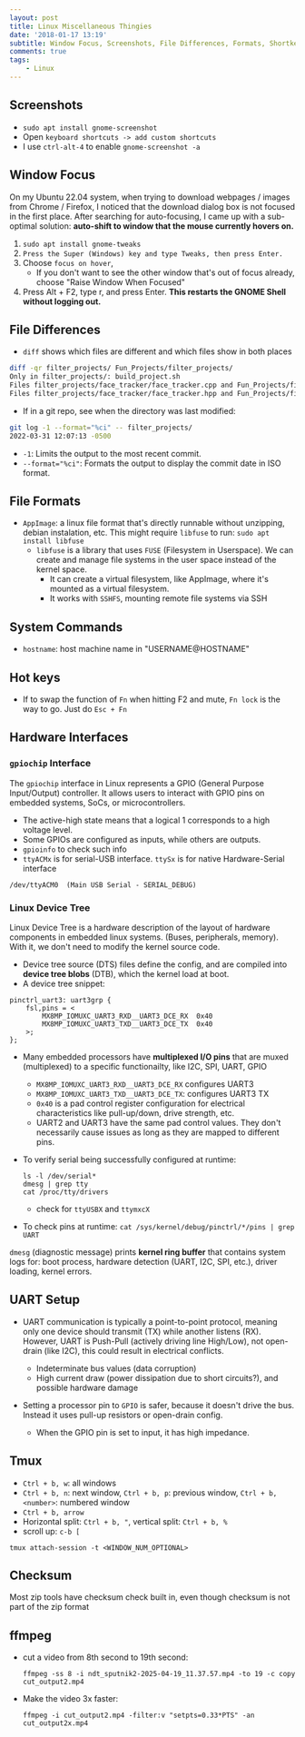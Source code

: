 ```yaml
---
layout: post
title: Linux Miscellaneous Thingies
date: '2018-01-17 13:19'
subtitle: Window Focus, Screenshots, File Differences, Formats, Shortkeys, UART, Tmux, ffmpeg
comments: true
tags:
    - Linux
---
```


## Screenshots

- `sudo apt install gnome-screenshot`
- Open `keyboard shortcuts -> add custom shortcuts`
- I use `ctrl-alt-4` to enable `gnome-screenshot -a`

## Window Focus

On my Ubuntu 22.04 system, when trying to download webpages / images from Chrome / Firefox, I noticed that the download dialog box is not focused in the first place. After searching for auto-focusing, I came up with a sub-optimal solution: **auto-shift to window that the mouse currently hovers on.**

1. `sudo apt install gnome-tweaks`
2. `Press the Super (Windows) key and type Tweaks, then press Enter.`
3. Choose `focus on hover`,
    - If you don't want to see the other window that's out of focus already, choose "Raise Window When Focused"
4. Press Alt + F2, type r, and press Enter. **This restarts the GNOME Shell without logging out.**

## File Differences

- `diff` shows which files are different and which files show in both places

```bash
diff -qr filter_projects/ Fun_Projects/filter_projects/
Only in filter_projects/: build_project.sh
Files filter_projects/face_tracker/face_tracker.cpp and Fun_Projects/filter_projects/face_tracker/face_tracker.cpp differ
Files filter_projects/face_tracker/face_tracker.hpp and Fun_Projects/filter_projects/face_tracker/face_tracker.hpp differ
```

- If in a git repo, see when the directory was last modified:

```bash
git log -1 --format="%ci" -- filter_projects/
2022-03-31 12:07:13 -0500
```

- `-1`: Limits the output to the most recent commit.
- `--format="%ci"`: Formats the output to display the commit date in ISO format.

## File Formats

- `AppImage`: a linux file format that's directly runnable without unzipping, debian instalation, etc. This might require `libfuse` to run: `sudo apt install libfuse`
    - `libfuse` is a library that uses `FUSE` (Filesystem in Userspace). We can create and manage file systems in the user space instead of the kernel space. 
        - It can create a virtual filesystem, like AppImage, where it's mounted as a virtual filesystem.
        - It works with `SSHFS`, mounting remote file systems via SSH

## System Commands

- `hostname`: host machine name in "USERNAME@HOSTNAME"

## Hot keys

- If to swap the function of `Fn` when hitting F2 and mute, `Fn lock` is the way to go. Just do `Esc + Fn`

## Hardware Interfaces

### `gpiochip` Interface

The `gpiochip` interface in Linux represents a GPIO (General Purpose Input/Output) controller. It allows users to interact with GPIO pins on embedded systems, SoCs, or microcontrollers.

- The active-high state means that a logical 1 corresponds to a high voltage level.
- Some GPIOs are configured as inputs, while others are outputs.
- `gpioinfo` to check such info
- `ttyACMx` is for serial-USB interface. `ttySx` is for native Hardware-Serial interface

```
/dev/ttyACM0  (Main USB Serial - SERIAL_DEBUG)
```

### Linux Device Tree

Linux Device Tree is a hardware description of the layout of hardware components in embedded linux systems. (Buses, peripherals, memory). With it, we don't need to modify the kernel source code.

- Device tree source (DTS) files define the config, and are compiled into **device tree blobs** (DTB), which the kernel load at boot.
- A device tree snippet:

```
pinctrl_uart3: uart3grp {
    fsl,pins = <
        MX8MP_IOMUXC_UART3_RXD__UART3_DCE_RX  0x40
        MX8MP_IOMUXC_UART3_TXD__UART3_DCE_TX  0x40
    >;
};
```

- Many embedded processors have **multiplexed I/O pins** that are muxed (multiplexed) to a specific functionailty, like I2C, SPI, UART, GPIO
    - `MX8MP_IOMUXC_UART3_RXD__UART3_DCE_RX` configures UART3
    - `MX8MP_IOMUXC_UART3_TXD__UART3_DCE_TX`: configures UART3 TX
    - `0x40` is a pad control register configuration for electrical characteristics like pull-up/down, drive strength, etc. 
    - UART2 and UART3 have the same pad control values. They don't necessarily cause issues as long as they are mapped to different pins.

- To verify serial being successfully configured at runtime:
    ```
    ls -l /dev/serial*
    dmesg | grep tty
    cat /proc/tty/drivers
    ```
    - check for `ttyUSBX` and `ttymxcX`
- To check pins at runtime: `cat /sys/kernel/debug/pinctrl/*/pins | grep UART`

`dmesg` (diagnostic message) prints **kernel ring buffer** that contains system logs for: boot process, hardware detection (UART, I2C, SPI, etc.), driver loading, kernel errors.

## UART Setup

- UART communication is typically a point-to-point protocol, meaning only one device should transmit (TX) while another listens (RX). However, UART is Push-Pull (actively driving line High/Low), not open-drain (like I2C), this could result in electrical conflicts.
    - Indeterminate bus values (data corruption)
    - High current draw (power dissipation due to short circuits?), and possible hardware damage

- Setting a processor pin to `GPIO` is safer, because it doesn't drive the bus. Instead it uses pull-up resistors or open-drain config.
    - When the GPIO pin is set to input, it has high impedance.


## Tmux

- `Ctrl + b, w`: all windows
- `Ctrl + b, n`: next window, `Ctrl + b, p`: previous window, `Ctrl + b, <number>`: numbered window
- `Ctrl + b, arrow`
- Horizontal split: `Ctrl + b, "`, vertical split: `Ctrl + b, %`
- scroll up: `c-b [`

```
tmux attach-session -t <WINDOW_NUM_OPTIONAL>
```

## Checksum

Most zip tools have checksum check built in, even though checksum is not part of the zip format

## ffmpeg

- cut a video from 8th second to 19th second: 
    ```
    ffmpeg -ss 8 -i ndt_sputnik2-2025-04-19_11.37.57.mp4 -to 19 -c copy cut_output2.mp4 
    ```
- Make the video 3x faster:
    ```
    ffmpeg -i cut_output2.mp4 -filter:v "setpts=0.33*PTS" -an cut_output2x.mp4    
    ```

